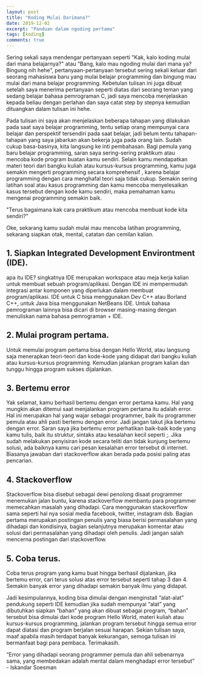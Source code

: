 ```yaml
---
layout: post
title: "Koding Mulai Darimana?"
date: 2019-12-02
excerpt: "Panduan dalam ngoding pertama"
tags: [koding]
comments: true
---
```



Sering sekali saya mendengar pertanyaan  seperti "Kak, kalo koding mulai dari mana belajarnya?" atau “Bang, kalo mau ngoding mulai dari mana ya? Bingung nih hehe”, pertanyaan-pertanyaan tersebut sering sekali keluar dari seorang mahasiswa baru yang mulai belajar programming dan bingung mau mulai dari mana belajar programming. Kebetulan tulisan ini juga dibuat setelah saya menerima pertanyaan seperti diatas dari seorang teman yang sedang belajar bahasa pemrograman C, jadi saya mencoba menjelaskan kepada beliau dengan perlahan dan saya catat step by stepnya kemudian dituangkan dalam tulisan ini hehe.

Pada tulisan ini saya akan menjelaskan beberapa tahapan yang dilakukan pada saat saya belajar programming, tentu setiap orang mempunyai cara belajar dan perspektif tersendiri pada saat belajar, jadi belum tentu tahapan-tahapan yang saya jabarkan akan bekerja juga pada orang lain. Sudah cukup basa-basinya, kita langsung ke inti pembahasan.
Bagi pemula yang baru belajar programming, saran saya sering-sering praktikum atau mencoba kode program buatan kamu sendiri. Selain kamu mendapatkan materi teori dari bangku kuliah atau kursus-kursus programming, kamu juga semakin mengerti programming secara komprehensif , karena belajar programming dengan cara menghafal teori saja tidak cukup. Semakin sering latihan soal atau kasus programming dan kamu mencoba menyelesaikan kasus tersebut dengan kode kamu sendiri, maka pemahaman kamu mengenai programming semakin baik.

"Terus bagaimana kak cara praktikum atau mencoba membuat kode kita sendiri?"

Oke, sekarang kamu sudah mulai mau mencoba latihan programming, sekarang siapkan otak, mental, catatan dan cemilan kalian.
 
## 1. Siapkan Integrated Development Environtment (IDE).
apa itu IDE? singkatnya IDE merupakan workspace atau meja kerja kalian untuk membuat sebuah program/aplikasi. Dengan IDE ini mempermudah integrasi antar komponen yang diperlukan dalam membuat program/aplikasi.
IDE untuk C bisa menggunakan Dev C++ atau Borland C++, untuk Java bisa menggunakan NetBeans IDE. Untuk bahasa pemrograman lainnya bisa dicari di browser masing-masing dengan menuliskan nama bahasa pemrograman + IDE.

## 2. Mulai program pertama.
Untuk memulai program pertama bisa dengan Hello World, atau langsung saja menerapkan teori-teori dan kode-kode yang didapat dari bangku kuliah atau kursus-kursus programming. Kemudian jalankan program kalian dan tunggu hingga program sukses dijalankan.

## 3. Bertemu error
Yak selamat, kamu berhasil bertemu dengan error pertama kamu. Hal yang mungkin akan ditemui saat menjalankan program pertama itu adalah error. Hal ini merupakan hal yang wajar sebagai programmer, baik itu programmer pemula atau ahli pasti bertemu dengan error. Jadi jangan takut jika bertemu dengan error. Saran saya jika bertemu error perhatikan baik-baik kode yang kamu tulis, baik itu struktur, sintaks atau kesalahan kecil seperti ;. Jika sudah melakukan penyisiran kode secara teliti dan tidak kunjung bertemu solusi, ada baiknya kamu cari pesan kesalahan error tersebut di internet. Biasanya jawaban dari stackoverflow akan berada pada posisi paling atas pencarian.

## 4. Stackoverflow
Stackoverflow bisa disebut sebagai dewi penolong disaat programmer menemukan jalan buntu, karena stackoverflow membantu para programmer memecahkan masalah yang dihadapi. Cara menggunakan stackoverflow sama seperti hal nya sosial media facebook, twitter, instagram dsb. Bagian pertama merupakan postingan penulis yang biasa berisi permasalahan yang dihadapi dan kondisinya, bagian selanjutnya merupakan komentar atau solusi dari  permasalahan yang dihadapi oleh penulis. Jadi jangan salah mencerna postingan dari stackoverflow.

## 5. Coba terus.
Coba terus program yang kamu buat hingga berhasil dijalankan, jika bertemu error, cari terus solusi atas error tersebut seperti tahap 3 dan 4. Semakin banyak error yang dihadapi semakin banyak ilmu yang didapat.

Jadi kesimpulannya, koding bisa dimulai dengan menginstall “alat-alat” pendukung seperti IDE kemudian jika sudah mempunyai “alat” yang dibutuhkan siapkan “bahan” yang akan dibuat sebagai program, “bahan” tersebut bisa dimulai dari kode program Hello World, materi kuliah atau kursus-kursus programming, jalankan program tersebut hingga semua error dapat diatasi dan program berjalan sesuai harapan. 
Sekian tulisan saya, maaf apabila masih terdapat banyak kekurangan, semoga tulisan ini bermanfaat bagi para pembaca. Terimakasih.

<html><align ="center> “Error yang dihadapi seorang programmer pemula dan ahli sebenarnya sama, yang membedakan adalah mental dalam menghadapi error tersebut” - Iskandar Soesman </html>
